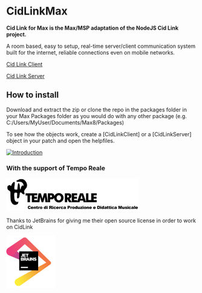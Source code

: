 # CidLinkMax
**Cid Link for Max is the Max/MSP adaptation of the NodeJS Cid Link project.**

A room based, easy to setup, real-time server/client communication system built for the internet, reliable connections even on mobile networks.


[Cid Link Client](https://github.com/EnricoPietrocola/CidLinkClient)

[Cid Link Server](https://github.com/EnricoPietrocola/CidLinkServer)

## How to install
Download and extract the zip or clone the repo in the packages folder in your Max Packages folder as you would do with any other package (e.g. C:/Users/MyUser/Documents/Max8/Packages)

To see how the objects work, create a [CidLinkClient] or a [CidLinkServer] object in your patch and open the helpfiles.

[![Introduction](https://img.youtube.com/vi/TwJqSj1HM-Y/0.jpg)](https://www.youtube.com/watch?v=TwJqSj1HM-Y)

### **With the support of Tempo Reale**

[![temporeale.it](https://raw.githubusercontent.com/EnricoPietrocola/Cid/master/temporealelogo.png)](https://temporeale.it/en/)

Thanks to JetBrains for giving me their open source license in order to work on CidLink

[![JetBrainLogo](https://raw.githubusercontent.com/EnricoPietrocola/Cid/master/jetbrains128.png)](https://www.jetbrains.com/?from=CidReader(AndroidandWeb))

